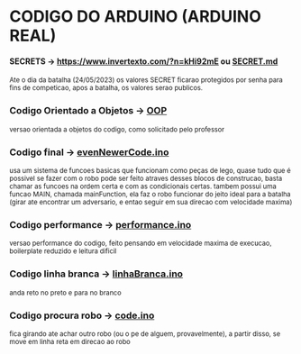 # CODIGO DO ARDUINO (ARDUINO REAL)

#### SECRETS -> https://www.invertexto.com/?n=kHi92mE ou [SECRET.md](arduino/SECRET.md)
<sub> Ate o dia da batalha (24/05/2023) os valores SECRET ficarao protegidos por senha para fins de competicao, apos a batalha, os valores serao publicos.</sub>

### Codigo Orientado a Objetos -> [OOP](https://github.com/CodyKoInABox/sumoRobot/tree/main/arduino/OOP)
<sub> versao orientada a objetos do codigo, como solicitado pelo professor</sub>

### Codigo final -> [evenNewerCode.ino](https://github.com/CodyKoInABox/sumo-robot-PAC/blob/main/arduino/evenNewerCode.ino)
<sub>usa um sistema de funcoes basicas que funcionam como peças de lego, quase tudo que é possivel se fazer com o robo pode ser feito atraves desses blocos de construcao, basta chamar as funcoes na ordem certa e com as condicionais certas. tambem possui uma funcao MAIN, chamada mainFunction, ela faz o robo funcionar do jeito ideal para a batalha (girar ate encontrar um adversario, e entao seguir em sua direcao com velocidade maxima)</sub>

### Codigo performance -> [performance.ino](https://github.com/CodyKoInABox/sumoRobot/blob/main/arduino/performance.ino)
<sub> versao performance do codigo, feito pensando em velocidade maxima de execucao, boilerplate reduzido e leitura dificil</sub>

### Codigo linha branca -> [linhaBranca.ino](https://github.com/CodyKoInABox/sumo-robot-PAC/blob/main/arduino/linhaBranca.ino)
<sub>anda reto no preto e para no branco</sub>

### Codigo procura robo -> [code.ino](https://github.com/CodyKoInABox/sumo-robot-PAC/blob/main/arduino/code.ino)
<sub>fica girando ate achar outro robo (ou o pe de alguem, provavelmente), a partir disso, se move em linha reta em direcao ao robo</sub>
